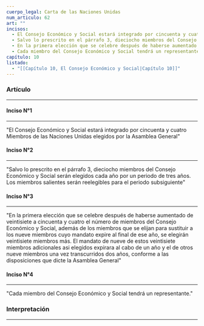 ```yaml
---
cuerpo_legal: Carta de las Naciones Unidas
num_articulo: 62
art: ""
incisos:
  - El Consejo Económico y Social estará integrado por cincuenta y cuatro Miembros de las Naciones Unidas elegidos por la Asamblea General
  - Salvo lo prescrito en el párrafo 3, dieciocho miembros del Consejo Económico y Social serán elegidos cada año por un periodo de tres años. Los miembros salientes serán reelegibles para el periodo subsiguiente
  - En la primera elección que se celebre después de haberse aumentado de veintisiete a cincuenta y cuatro el número de miembros del Consejo Económico y Social, además de los miembros que se elijan para sustituir a los nueve miembros cuyo mandato expire al final de ese año, se elegirán veintisiete miembros más. El mandato de nueve de estos veintisiete miembros adicionales asi elegidos expirara al cabo de un año y el de otros nueve miembros una vez transcurridos dos años, conforme a las disposiciones que dicte la Asamblea General
  - Cada miembro del Consejo Económico y Social tendrá un representante.
capítulo: 10
listado:
  - "[[Capítulo 10, El Consejo Económico y Social|Capítulo 10]]"
---
```

### Artículo
---

#### Inciso N°1
---
"El Consejo Económico y Social estará integrado por cincuenta y cuatro Miembros de las Naciones Unidas elegidos por la Asamblea General"

#### Inciso N°2
---
"Salvo lo prescrito en el párrafo 3, dieciocho miembros del Consejo Económico y Social serán elegidos cada año por un periodo de tres años. Los miembros salientes serán reelegibles para el periodo subsiguiente"

#### Inciso N°3
---
"En la primera elección que se celebre después de haberse aumentado de veintisiete a cincuenta y cuatro el número de miembros del Consejo Económico y Social, además de los miembros que se elijan para sustituir a los nueve miembros cuyo mandato expire al final de ese año, se elegirán veintisiete miembros más. El mandato de nueve de estos veintisiete miembros adicionales asi elegidos expirara al cabo de un año y el de otros nueve miembros una vez transcurridos dos años, conforme a las disposiciones que dicte la Asamblea General"

#### Inciso N°4
---
"Cada miembro del Consejo Económico y Social tendrá un representante."


### Interpretación
---
